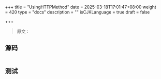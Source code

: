 +++
title = "UsingHTTPMethod"
date = 2025-03-18T17:01:47+08:00
weight = 420
type = "docs"
description = ""
isCJKLanguage = true
draft = false

+++

> 原文：

## 源码

```go

```



## 测试

```powershell

```

